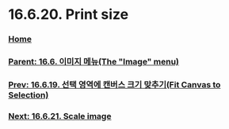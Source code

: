 # 16.6.20. Print size

### [Home](./00-home.md)
### [Parent: 16.6. 이미지 메뉴(The "Image" menu)](./16-06-00-the-image-menu.md)
### [Prev: 16.6.19. 선택 영역에 캔버스 크기 맞추기(Fit Canvas to Selection)](./16-06-19-fit-canvas-to-selection.md)
### [Next: 16.6.21. Scale image](./16-06-21-scale-image.md)
